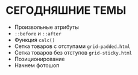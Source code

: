 # СЕГОДНЯШНИЕ ТЕМЫ

* Произвольные атрибуты
* `::before` и `::after`
* Функция `calc()`
* Сетка товаров с отступами `grid-padded.html`
* Сетка товаров без отступов `grid-sticky.html`
* Позиционирование
* Начнем фотошоп